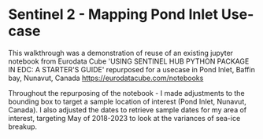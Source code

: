 # Sentinel 2 - Mapping Pond Inlet Use-case
This walkthrough was a demonstration of reuse of an existing jupyter notebook from Eurodata Cube 'USING SENTINEL HUB PYTHON PACKAGE IN EDC: A STARTER'S GUIDE' repurposed for a usecase in Pond Inlet, Baffin bay, Nunavut, Canada
https://eurodatacube.com/notebooks

Throughout the repurposing of the notebook - I made adjustments to the bounding box to target a sample location of interest (Pond Inlet, Nunavut, Canada). I also adjusted the dates to retrieve sample dates for my area of interest, targeting May of 2018-2023 to look at the variances of sea-ice breakup. 

